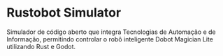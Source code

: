 # Rustobot Simulator
Simulador de código aberto que integra Tecnologias de Automação e de Informação, permitindo controlar o robô inteligente Dobot Magician Lite utilizando Rust e Godot.

